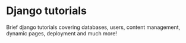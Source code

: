 # Django tutorials
Brief django tutorials covering databases, users, content management, dynamic pages, deployment and much more!
